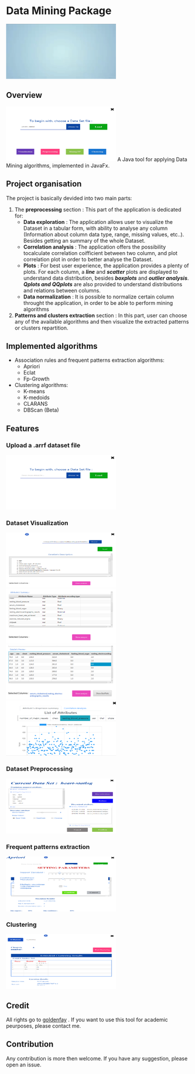 # Data Mining Package 
<!-- ![introduction](assets/images/intro.gif) -->
<img width="300px" height="150px"  src="./assets/images/intro.gif" />

## Overview

<!-- ![overview info](assets/images/main_window.PNG?raw=true) -->
<img width="300px" height="150px"  src="./assets/images/main_window.PNG?raw=true" />
A Java tool for applying Data Mining algorithms, implemented in JavaFx.


## Project organisation

The project is basically devided into two main parts:
 1. The **preprocessing** section :  This part of the application is dedicated for:
 	- **Data exploration** : The application allows user to visualize the Dataset in a tabular form, with ability to analyse any column (Information about column data type, range, missing values, etc..). Besides getting an summary of the whole Dataset.
 	- **Correlation analysis** : The application offers the possibility tocalculate correlation coifficient between two column, and plot correlation plot in order to better analyse the Dataset.
 	- **Plots** : For best user experience, the application provides a plenty of plots. For each column, a ***line*** and ***scatter*** plots are displayed to understand data distribution, besides ***boxplots*** and ***outlier analysis***. ***Qplots and QQplots*** are also provided to understand distributions and relations between columns.
 	- **Data normalization** : It is possible to normalize certain column throught the application,  in order to be able to perform mining algorithms 
 2. **Patterns and clusters extraction** section :  In this part, user can choose any of the available algorithms and then visualize the extracted patterns or clusters repartition.


## Implemented algorithms
- Association rules and frequent patterns  extraction algorithms: 
	- Apriori
	- Eclat
	- Fp-Growth
- Clustering algorithms:
	- K-means
	- K-medoids
	- CLARANS
	- DBScan (Beta)
	

## Features

 ### Upload a .arrf dataset file


 <!-- ![upload info](assets/images/choose_dataset.PNG?raw=true) -->
 
<img width="300px" height="150px"  src="./assets/images/choose_dataset.PNG?raw=true" />

 ### Dataset Visualization


 <!-- ![visualization1 info](assets/images/visualization_1.PNG?raw=true) -->
 <!-- ![visualization2 info](assets/images/visualization_2.PNG?raw=true) -->
 <!-- ![visualization3 info](assets/images/visualization_3.PNG?raw=true) -->
 <!-- ![visualization4 info](assets/images/visualization_4.PNG?raw=true) -->

<img width="300px" height="150px"  src="./assets/images/visualization_1.PNG?raw=true" />
<img width="300px" height="150px"  src="./assets/images/visualization_2.PNG?raw=true" />
<img width="300px" height="150px"  src="./assets/images/visualization_3.PNG?raw=true" />
<img width="300px" height="150px"  src="./assets/images/visualization_4.PNG?raw=true" />


 ### Dataset Preprocessing


 <!-- ![preprocess info](assets/images/preprocessing.PNG?raw=true) -->
<img width="300px" height="150px"  src="./assets/images/preprocessing.PNG?raw=true" />

 ### Frequent patterns extraction


 <!-- ![image](assets/images/apriori.PNG?raw=true) -->
<img width="300px" height="150px"  src="./assets/images/apriori.PNG?raw=true" />

 
 ### Clustering


 <!-- ![image](assets/images/clustering.PNG?raw=true) -->
<img width="300px" height="150px"  src="./assets/images/clustering.PNG?raw=true" />

## Credit

All rights go to [goldenfay](https://github.com/goldenfay) . If you want to use this tool for academic peurposes, please contact me.

## Contribution

Any contribution is more then welcome. If you have any suggestion, please open an issue.